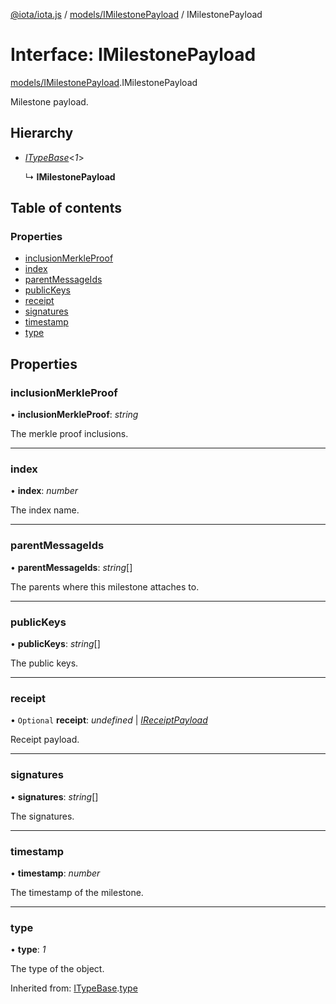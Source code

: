 [@iota/iota.js](../README.md) / [models/IMilestonePayload](../modules/models_imilestonepayload.md) / IMilestonePayload

# Interface: IMilestonePayload

[models/IMilestonePayload](../modules/models_imilestonepayload.md).IMilestonePayload

Milestone payload.

## Hierarchy

* [*ITypeBase*](models_itypebase.itypebase.md)<*1*\>

  ↳ **IMilestonePayload**

## Table of contents

### Properties

- [inclusionMerkleProof](models_imilestonepayload.imilestonepayload.md#inclusionmerkleproof)
- [index](models_imilestonepayload.imilestonepayload.md#index)
- [parentMessageIds](models_imilestonepayload.imilestonepayload.md#parentmessageids)
- [publicKeys](models_imilestonepayload.imilestonepayload.md#publickeys)
- [receipt](models_imilestonepayload.imilestonepayload.md#receipt)
- [signatures](models_imilestonepayload.imilestonepayload.md#signatures)
- [timestamp](models_imilestonepayload.imilestonepayload.md#timestamp)
- [type](models_imilestonepayload.imilestonepayload.md#type)

## Properties

### inclusionMerkleProof

• **inclusionMerkleProof**: *string*

The merkle proof inclusions.

___

### index

• **index**: *number*

The index name.

___

### parentMessageIds

• **parentMessageIds**: *string*[]

The parents where this milestone attaches to.

___

### publicKeys

• **publicKeys**: *string*[]

The public keys.

___

### receipt

• `Optional` **receipt**: *undefined* \| [*IReceiptPayload*](models_ireceiptpayload.ireceiptpayload.md)

Receipt payload.

___

### signatures

• **signatures**: *string*[]

The signatures.

___

### timestamp

• **timestamp**: *number*

The timestamp of the milestone.

___

### type

• **type**: *1*

The type of the object.

Inherited from: [ITypeBase](models_itypebase.itypebase.md).[type](models_itypebase.itypebase.md#type)
